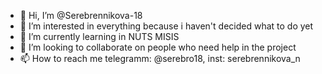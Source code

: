 - 👋 Hi, I’m @Serebrennikova-18
- 👀 I’m interested in everything because i haven't decided what to do yet
- 🌱 I’m currently learning in NUTS MISIS
- 💞️ I’m looking to collaborate on people who need help in the project
- 📫 How to reach me telegramm: @serebro18, inst: serebrennikova_n

<!---
Serebrennikova-18/Serebrennikova-18 is a ✨ special ✨ repository because its `README.md` (this file) appears on your GitHub profile.
You can click the Preview link to take a look at your changes.
--->
